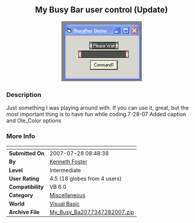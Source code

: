 ﻿<div align="center">

## My Busy Bar user control \(Update\)

<img src="PIC20077221936275621.gif">
</div>

### Description

Just something I was playing around with. If you can use it, great, but the most important thing is to have fun while coding.7-28-07 Added caption and Ole_Color options
 
### More Info
 


<span>             |<span>
---                |---
**Submitted On**   |2007-07-28 08:48:38
**By**             |[Kenneth Foster](https://github.com/Planet-Source-Code/PSCIndex/blob/master/ByAuthor/kenneth-foster.md)
**Level**          |Intermediate
**User Rating**    |4.5 (18 globes from 4 users)
**Compatibility**  |VB 6\.0
**Category**       |[Miscellaneous](https://github.com/Planet-Source-Code/PSCIndex/blob/master/ByCategory/miscellaneous__1-1.md)
**World**          |[Visual Basic](https://github.com/Planet-Source-Code/PSCIndex/blob/master/ByWorld/visual-basic.md)
**Archive File**   |[My\_Busy\_Ba2077347282007\.zip](https://github.com/Planet-Source-Code/kenneth-foster-my-busy-bar-user-control-update__1-69046/archive/master.zip)








